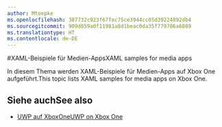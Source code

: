 ```yaml
---
author: Mtoepke
ms.openlocfilehash: 387732c923f67fec75ce3944cc05d39224892db4
ms.sourcegitcommit: 909d859a0f11981a8d1beac0da35f779786a6889
ms.translationtype: HT
ms.contentlocale: de-DE
---
```

#<a name="xaml-samples-for-media-apps"></a><span data-ttu-id="c7c0e-101">XAML-Beispiele für Medien-Apps</span><span class="sxs-lookup"><span data-stu-id="c7c0e-101">XAML samples for media apps</span></span>

<span data-ttu-id="c7c0e-102">In diesem Thema werden XAML-Beispiele für Medien-Apps auf Xbox One aufgeführt.</span><span class="sxs-lookup"><span data-stu-id="c7c0e-102">This topic lists XAML samples for media apps on Xbox One.</span></span>

## <a name="see-also"></a><span data-ttu-id="c7c0e-103">Siehe auch</span><span class="sxs-lookup"><span data-stu-id="c7c0e-103">See also</span></span>
- [<span data-ttu-id="c7c0e-104">UWP auf XboxOne</span><span class="sxs-lookup"><span data-stu-id="c7c0e-104">UWP on Xbox One</span></span>](index.md)
